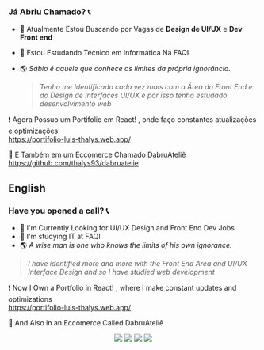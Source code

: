 ### Já Abriu Chamado? 📞
  
- 🏢 Atualmente Estou Buscando por Vagas de **Design de UI/UX** e **Dev Front end**
- 📒 Estou Estudando Técnico em Informática Na FAQI
- 🌎 _Sábio é aquele que conhece os limites da própria ignorância._

  > _Tenho me Identificado cada vez mais com a Área do Front End e do Design de Interfaces UI/UX e por isso tenho estudado desenvolvimento web_
  
 ❗ Agora Possuo um Portifolio em React! , onde faço constantes atualizações e optimizações <br/>
https://portifolio-luis-thalys.web.app/

🔨 E Também em um Eccomerce Chamado DabruAteliê <br/>
https://github.com/thalys93/dabruatelie


## English 
### Have you opened a call? 📞

- 🏢 I'm Currently Looking for UI/UX Design and Front End Dev Jobs
- 📒 I'm studying IT at FAQI
- 🌎 _A wise man is one who knows the limits of his own ignorance._

> _I have identified more and more with the Front End Area and UI/UX Interface Design and so I have studied web development_

❗ Now I Own a Portfolio in React! , where I make constant updates and optimizations <br/>
  https://portifolio-luis-thalys.web.app/
  
🔨 And Also in an Eccomerce Called DabruAteliê <br/>


<div align="center">
 <a href="https://www.instagram.com/luiss_xavierr/" target="_blank"><img src="https://img.shields.io/badge/-Instagram-%23E4405F?style=for-the-badge&logo=instagram&logoColor=white" target="_blank"></a>
 	<a href="https://www.twitch.tv/o_thalys" target="_blank"><img src="https://img.shields.io/badge/Twitch-9146FF?style=for-the-badge&logo=twitch&logoColor=white" target="_blank"></a>
  <a href = "mailto:luisthalys@gmail.com"><img src="https://img.shields.io/badge/-Gmail-%23333?style=for-the-badge&logo=gmail&logoColor=white" target="_blank"></a>
  <a href="https://www.linkedin.com/in/luis-rodrigues202/" target="_blank"><img src="https://img.shields.io/badge/-LinkedIn-%230077B5?style=for-the-badge&logo=linkedin&logoColor=white" target="_blank"></a> 
 </div> 

